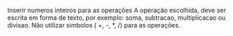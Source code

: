 Inserir numeros inteiros para as operações
A operação escolhida, deve ser escrita em forma de texto, por exemplo: soma, subtracao, multiplicacao ou divisao.
Nâo utilizar simbolos ( +, -, *, /) para as operações.

